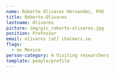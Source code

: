 ```yaml
---
name: Roberto Olivares Hernandez, PhD
title: Roberto-Olivares
lastname: Olivares
picture: img/pic_roberto-olivares.jpg
position: Professor
email: olivares [at] chalmers.se
flags:
  - mx Mexico
person-category: H Visiting researchers
template: people/profile
---
```

